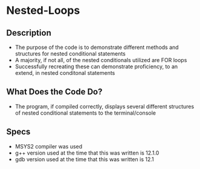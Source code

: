 # Nested-Loops
## Description
- The purpose of the code is to demonstrate different methods and structures for nested conditional statements
- A majority, if not all, of the nested conditionals utilized are FOR loops
- Successfully recreating these can demonstrate proficiency, to an extend, in nested conditonal statements

## What Does the Code Do?
- The program, if compiled correctly, displays several different structures of nested conditional statements to the terminal/console
## Specs
- MSYS2 compiler was used
- g++ version used at the time that this was written is 12.1.0
- gdb version used at the time that this was written is 12.1


